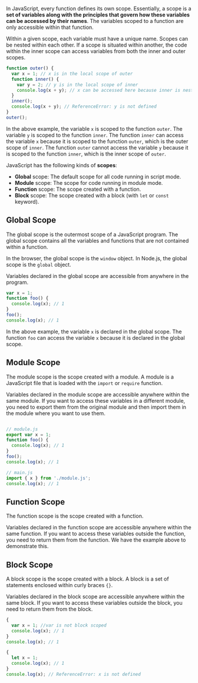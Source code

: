 In JavaScript, every function defines its own scope. Essentially, a scope is a **set of variables along with the principles that govern how these variables can be accessed by their names**. The variables scoped to a function are only accessible within that function. <br />

Within a given scope, each variable must have a unique name. Scopes can be nested within each other. If a scope is situated within another, the code within the inner scope can access variables from both the inner and outer scopes.

```javascript
function outer() {
  var x = 1; // x is in the local scope of outer
  function inner() {
    var y = 2; // y is in the local scope of inner
    console.log(x + y); // x can be accessed here because inner is nested inside outer, log: 3
  }
  inner();
  console.log(x + y); // ReferenceError: y is not defined
}
outer();
```

In the above example, the variable `x` is scoped to the function `outer`. The variable `y` is scoped to the function `inner`. The function `inner` can access the variable `x` because it is scoped to the function `outer`, which is the outer scope of `inner`. The function `outer` cannot access the variable `y` because it is scoped to the function `inner`, which is the inner scope of `outer`. <br />

JavaScript has the following kinds of __scopes__: <br/>
- __Global__ scope: The default scope for all code running in script mode.
- __Module__ scope: The scope for code running in module mode.
- __Function__ scope: The scope created with a function.
- __Block__ scope: The scope created with a block (with `let` or `const` keyword).

## Global Scope
The global scope is the outermost scope of a JavaScript program. The global scope contains all the variables and functions that are not contained within a function. <br />

In the browser, the global scope is the `window` object. In Node.js, the global scope is the `global` object. <br />

Variables declared in the global scope are accessible from anywhere in the program. <br />

```javascript
var x = 1;
function foo() {
  console.log(x); // 1
}
foo();
console.log(x); // 1
```

In the above example, the variable `x` is declared in the global scope. The function `foo` can access the variable `x` because it is declared in the global scope. <br />

## Module Scope

The module scope is the scope created with a module. A module is a JavaScript file that is loaded with the `import` or `require` function. <br />

Variables declared in the module scope are accessible anywhere within the same module. If you want to access these variables in a different module, you need to export them from the original module and then import them in the module where you want to use them. <br />

```javascript

// module.js
export var x = 1;
function foo() {
  console.log(x); // 1
}
foo();
console.log(x); // 1
```

```javascript
// main.js
import { x } from './module.js';
console.log(x); // 1
```

## Function Scope

The function scope is the scope created with a function. <br />

Variables declared in the function scope are accessible anywhere within the same function. If you want to access these variables outside the function, you need to return them from the function. We have the example above to demonstrate this. <br />


## Block Scope

A block scope is the scope created with a block. A block is a set of statements enclosed within curly braces `{}`. <br />

Variables declared in the block scope are accessible anywhere within the same block. If you want to access these variables outside the block, you need to return them from the block. <br />

```javascript
{
  var x = 1; //var is not block scoped
  console.log(x); // 1
}
console.log(x); // 1
```

```javascript
{
  let x = 1;
  console.log(x); // 1
}
console.log(x); // ReferenceError: x is not defined
```


